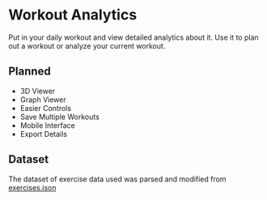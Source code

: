 # Workout Analytics

Put in your daily workout and view detailed analytics about it. Use it to plan out a workout or analyze your current
workout.

## Planned
- 3D Viewer
- Graph Viewer
- Easier Controls
- Save Multiple Workouts 
- Mobile Interface
- Export Details
 
## Dataset
The dataset of exercise data used was parsed and modified from
[exercises.json](https://github.com/wrkout/exercises.json)
